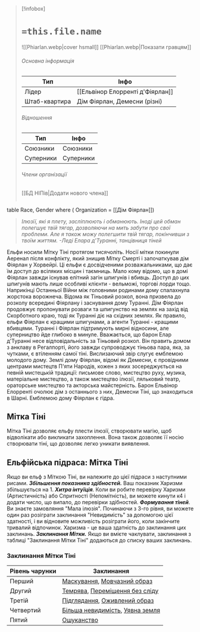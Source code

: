 > [!infobox]
> # `=this.file.name`
> ![[Phiarlan.webp|cover hsmall]]
> [[Phiarlan.webp|Показати гравцям]]
> ###### Основна інформація
> Тип | Інфо |
> ---|---|
> Лідер | [[Ельвінор Елорренті д'Фіярлан]]
> Штаб-квартира | Дім Фіярлан, Демесни (різні)
> ###### Відношення
> Тип | Інфо |
> ---|---|
> Союзники | Союзники
> Суперники | Суперники
> ###### Члени організації
> [[БД НІПів|Додати нового члена]]
> ```dataview
table Race, Gender
where ( Organization = [[Дім Фіярлан]])

> _Ілюзії, які я плету, засліплюють і обманюють. Іноді цей обман полегшує твій тягар, дозволяючи на мить забути про свої проблеми. Але я також можу полегшити твій тягар, покінчивши з твоїм життям._
> _-Леді Елара д'Туранні, танцівниця тіней_

Ельфи носили Мітку Тіні протягом тисячоліть. Носії мітки покинули Аеренал після конфлікту, який знищив Мітку Смерті і започаткував дім Фіярлан у Хорвейрі. Ці ельфи є досвідченими розважальниками, що дає їм доступ до всіляких місцин і таємниць. Мало кому відомо, що в домі Фіярлан завжди існував елітний загін шпигунів і вбивць. Доступ до цих шпигунів мають лише особливі клієнти - вельможі, торгові лорди тощо.
Наприкінці Останньої Війни між головними родинами дому спалахнула жорстока ворожнеча. Відома як Тіньовий розкол, вона призвела до розколу всередині Фіярлану і заснування дому Туранні. Дім Фіярлан продовжує пропонувати розваги та шпигунство на землях на захід від Скорботного краю, тоді як Туранні діє на східних землях. Як правило, ельфи Фіярлан є кращими шпигунами, а агенти Туранні - кращими вбивцями. Туранні і Фіярлан підтримують мирні відносини, але суперництво йде глибоко в минуле.
Вважається, що барон Елар д'Туранні несе відповідальність за Тіньовий розкол. Він править домом з анклаву в Регалпорті, його завжди супроводжує тіньова пара, яка, за чутками, є втіленням самої тіні. Вислизаючий звір слугує емблемою молодого дому.
Землі дому Фіярлан, відомі як Демесни, є провідними центрами мистецтв П'яти Народів, кожен з яких зосереджується на певній мистецькій традиції: письмове слово, мистецтво руху, музика, матеріальне мистецтво, а також мистецтво ілюзії, ляльковий театр, ораторське мистецтво та акторська майстерність. Барон Ельвінор Елорренті очолює дім з останнього з них, Демесни Тіні, що знаходиться в Шарні. Емблемою дому Фіярлан є гідра.

## Мітка Тіні
Мітка Тіні дозволяє ельфу плести ілюзії, створювати магію, щоб відволікати або викликати захоплення. Вона також дозволяє її носію створювати тіні, що дозволяє легко уникати виявлення.

## Ельфійська підраса: Мітка Тіні
Якщо ви ельф з Міткою Тіні, ви належите до цієї підраси з наступними рисами.
**_Збільшення показника здібностей._** Ваш показник Харизми збільшується на 1.
**_Хитра інтуїція_**. Коли ви робите перевірку Харизми (Артистичність) або Спритності (Непомітність), ви можете кинути к4 і додати число, що випало, до перевірки здібностей.
**_Формування тіней_**. Ви знаєте замовляння "Мала ілюзія". Починаючи з 3-го рівня, ви можете один раз розіграти заклинання "Невидимість" за допомогою цієї здатності, і ви відновите можливість розіграти його, коли закінчите тривалий відпочинок. Харизма - це ваша здатність до заклинання цих заклинань.
**_Заклинання Мітки._** Якщо ви вмієте чаклувати, заклинання з таблиці "Заклинання Мітки Тіні" додаються до списку ваших заклинань.

### Заклинання Мітки Тіні
|**Рівень чарунки**|**Заклинання**|
|---|---|
|Перший|[Маскування](https://5esrd.kyiv.ua/spells/disguise_self.html), [Мовчазний образ](https://5esrd.kyiv.ua/spells/silent_image.html)|
|Другий|[Темрява](https://5esrd.kyiv.ua/spells/darkness.html), [Переміщення без сліду](https://5esrd.kyiv.ua/spells/pass_without_trace.html)|
|Третій|[Підглядання](https://5esrd.kyiv.ua/spells/clairvoyance.html), [Оживлений образ](https://5esrd.kyiv.ua/spells/major_image.html)|
|Четвертий|[Більша невидимість](https://5esrd.kyiv.ua/spells/greater_invisibility.html), [Уявна земля](https://5esrd.kyiv.ua/spells/hallucinatory_terrain.html)|
|Пятий|[Ошуканство](https://5esrd.kyiv.ua/spells/mislead.html)|